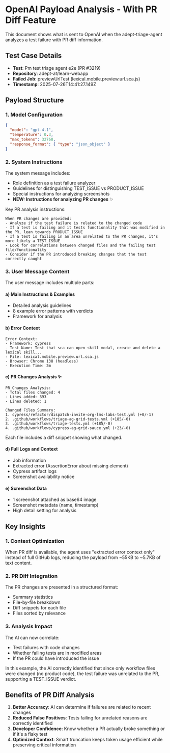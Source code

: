 # OpenAI Payload Analysis - With PR Diff Feature

This document shows what is sent to OpenAI when the adept-triage-agent analyzes a test failure with PR diff information.

## Test Case Details

- **Test**: Pm test triage agent e2e (PR #3219)
- **Repository**: adept-at/learn-webapp
- **Failed Job**: previewUrlTest (lexical.mobile.preview.url.sca.js)
- **Timestamp**: 2025-07-26T14:41:27.149Z

## Payload Structure

### 1. Model Configuration

```json
{
  "model": "gpt-4.1",
  "temperature": 0.3,
  "max_tokens": 32768,
  "response_format": { "type": "json_object" }
}
```

### 2. System Instructions

The system message includes:

- Role definition as a test failure analyzer
- Guidelines for distinguishing TEST_ISSUE vs PRODUCT_ISSUE
- Special instructions for analyzing screenshots
- **NEW: Instructions for analyzing PR changes** ✨

Key PR analysis instructions:

```
When PR changes are provided:
- Analyze if the test failure is related to the changed code
- If a test is failing and it tests functionality that was modified in the PR, lean towards PRODUCT_ISSUE
- If a test is failing in an area unrelated to the PR changes, it's more likely a TEST_ISSUE
- Look for correlations between changed files and the failing test file/functionality
- Consider if the PR introduced breaking changes that the test correctly caught
```

### 3. User Message Content

The user message includes multiple parts:

#### a) Main Instructions & Examples

- Detailed analysis guidelines
- 8 example error patterns with verdicts
- Framework for analysis

#### b) Error Context

```
Error Context:
- Framework: cypress
- Test Name: Test that sca can open skill modal, create and delete a lexical skill...
- File: lexical.mobile.preview.url.sca.js
- Browser: Chrome 138 (headless)
- Execution Time: 2m
```

#### c) **PR Changes Analysis** ✨

```
PR Changes Analysis:
- Total files changed: 4
- Lines added: 393
- Lines deleted: 1

Changed Files Summary:
1. cypress/refactor/dispatch-invite-org-lms-labs-test.yml (+0/-1)
2. .github/workflows/triage-ag-grid-tests.yml (+185/-0)
3. .github/workflows/triage-tests.yml (+185/-0)
4. .github/workflows/cypress-ag-grid-sauce.yml (+23/-0)
```

Each file includes a diff snippet showing what changed.

#### d) Full Logs and Context

- Job information
- Extracted error (AssertionError about missing element)
- Cypress artifact logs
- Screenshot availability notice

#### e) Screenshot Data

- 1 screenshot attached as base64 image
- Screenshot metadata (name, timestamp)
- High detail setting for analysis

## Key Insights

### 1. Context Optimization

When PR diff is available, the agent uses "extracted error context only" instead of full GitHub logs, reducing the payload from ~55KB to ~5.7KB of text content.

### 2. PR Diff Integration

The PR changes are presented in a structured format:

- Summary statistics
- File-by-file breakdown
- Diff snippets for each file
- Files sorted by relevance

### 3. Analysis Impact

The AI can now correlate:

- Test failures with code changes
- Whether failing tests are in modified areas
- If the PR could have introduced the issue

In this example, the AI correctly identified that since only workflow files were changed (no product code), the test failure was unrelated to the PR, supporting a TEST_ISSUE verdict.

## Benefits of PR Diff Analysis

1. **Better Accuracy**: AI can determine if failures are related to recent changes
2. **Reduced False Positives**: Tests failing for unrelated reasons are correctly identified
3. **Developer Confidence**: Know whether a PR actually broke something or if it's a flaky test
4. **Optimized Context**: Smart truncation keeps token usage efficient while preserving critical information
